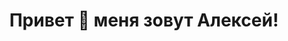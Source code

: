 <div id="heder" align="center">
  <h1>Привет 👋 меня зовут Алексей!</h1>
  <h3></h3>
</div>


<!--
**Burjuy85/Burjuy85** is a ✨ _special_ ✨ repository because its `README.md` (this file) appears on your GitHub profile.

Here are some ideas to get you started:

- 🔭 I’m currently working on ...
- 🌱 I’m currently learning ...
- 👯 I’m looking to collaborate on ...
- 🤔 I’m looking for help with ...
- 💬 Ask me about ...
- 📫 How to reach me: ...
- 😄 Pronouns: ...
- ⚡ Fun fact: ...
-->
